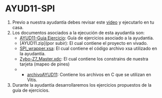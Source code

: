 # AYUD11-SPI

1. Previo a nuestra ayudantía debes revisar este [video](https://youtu.be/PjwAUjVRAWg) y ejecutarlo en tu casa.
2. Los documentos asociados a la ejecución de esta ayudantía son:
    * [AYUD11-Guia Ejercicio](AYUD11_PANTALLA_SPI.pdf):  Guía de ejercicios asociado a la ayudantía. 
    * [AYUD11.zip](por subir): El cual contiene el proyecto en vivado.
    * [SPI_wrapper.xsa](SPI_wrapper.xsa): El cual contiene el código archivo xsa utilizado en la ayudantía.  
    * [Zybo-Z7_Master.xdc](Zybo-Z7-Master.xdc):  El cual contiene los constrains de nuestra tarjeta (mapeo de pines)
    * * [archivoAYUD11](archivoAYUD11): Contiene los archivos en C que se utilizan en Vitis.
3. Durante la ayudantía desarrollaremos los ejercicios propuestos de la guía de ejercicios.
   

